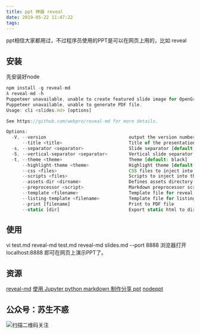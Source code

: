 ```yaml
---
title: ppt 神器 reveal
date: 2019-05-22 11:47:22
tags:
---
```


ppt相信大家都用过，不过程序员使用的PPT是可以在网页上用的，比如 reveal
## 安装
先安装好node 
```js
npm install -g reveal-md
λ reveal-md -h
Puppeteer unavailable, unable to create featured slide image for OpenGraph metadata.
Puppeteer unavailable, unable to generate PDF file.
Usage: cli <slides.md> [options]

See https://github.com/webpro/reveal-md for more details.

Options:
  -V, --version                               output the version number
      --title <title>                         Title of the presentation
  -s, --separator <separator>                 Slide separator [default: 3 dashes (---) surrounded by two blank lines]
  -S, --vertical-separator <separator>        Vertical slide separator [default: 4 dashes (----) surrounded by two blank lines]
  -t, --theme <theme>                         Theme [default: black]
      --highlight-theme <theme>               Highlight theme [default: zenburn]
      --css <files>                           CSS files to inject into the page
      --scripts <files>                       Scripts to inject into the page
      --assets-dir <dirname>                  Defines assets directory name [default: _assets]
      --preprocessor <script>                 Markdown preprocessor script
      --template <filename>                   Template file for reveal.js
      --listing-template <filename>           Template file for listing
      --print [filename]                      Print to PDF file
      --static [dir]                          Export static html to directory [_static]. Incompatible with --print.
```
 ## 使用
vi test.md
reveal-md test.md
reveal-md slides.md --port 8888
浏览器打开localhost:8888 即可在网页上演示PPT了。
## 资源
 [reveal-md](https://github.com/webpro/reveal-md#usage)
[使用 Jupyter python markdown 制作分享 ppt](https://github.com/PegasusWang/notebooks)
[nodeppt ](https://github.com/ksky521/nodeppt)
## 公众号：苏生不惑
 ![扫描二维码关注](https://upload-images.jianshu.io/upload_images/17817191-6e0079f95d4c0338.jpg?imageMogr2/auto-orient/strip%7CimageView2/2/w/1240)